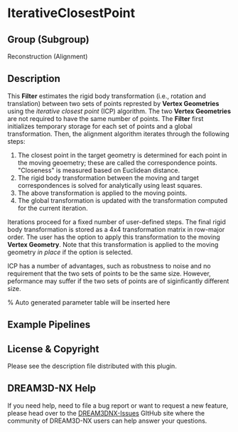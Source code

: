 # IterativeClosestPoint

## Group (Subgroup)

Reconstruction (Alignment)

## Description

This **Filter** estimates the rigid body transformation (i.e., rotation and translation) between two sets of points represted by **Vertex Geometries** using the *iterative closest point* (ICP) algorithm.  The two **Vertex Geometries** are not required to have the same number of points.  The **Filter** first initializes temporary storage for each set of points and a global transformation.  Then, the alignment algorithm iterates through the following steps:

1. The closest point in the target geometry is determined for each point in the moving geoemetry; these are called the correspondence points.  "Closeness" is measured based on Euclidean distance.
2. The rigid body transformation between the moving and target correspondences is solved for analytically using least squares.
3. The above transformation is applied to the moving points.
4. The global transformation is updated with the transformation computed for the current iteration.

Iterations proceed for a fixed number of user-defined steps.  The final rigid body transformation is stored as a 4x4 transformation matrix in row-major order.  The user has the option to apply this transformation to the moving **Vertex Geometry**.  Note that this transformation is applied to the moving geometry *in place* if the option is selected.

ICP has a number of advantages, such as robustness to noise and no requirement that the two sets of points to be the same size.  However, peformance may suffer if the two sets of points are of siginficantly different size.

% Auto generated parameter table will be inserted here

## Example Pipelines

## License & Copyright

Please see the description file distributed with this plugin.

## DREAM3D-NX Help

If you need help, need to file a bug report or want to request a new feature, please head over to the [DREAM3DNX-Issues](https://github.com/BlueQuartzSoftware/DREAM3DNX-Issues/discussions) GItHub site where the community of DREAM3D-NX users can help answer your questions.
